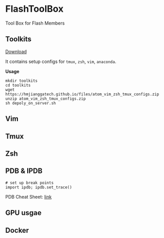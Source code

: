 # FlashToolBox
Tool Box for Flash Members

## Toolkits
[Download](https://hmjianggatech.github.io/files/atom_vim_zsh_tmux_configs.zip)

It contains setup configs for `tmux`, `zsh`, `vim`, `anaconda`.

**Usage**
```
mkdir toolkits
cd toolkits
wget https://hmjianggatech.github.io/files/atom_vim_zsh_tmux_configs.zip
unzip atom_vim_zsh_tmux_configs.zip
sh depoly_on_server.sh
```

## Vim

## Tmux

## Zsh

## PDB & IPDB

```
# set up break points
import ipdb; ipdb.set_trace()
```

PDB Cheat Sheet: [link](https://appletree.or.kr/quick_reference_cards/Python/Python%20Debugger%20Cheatsheet.pdf)

## GPU usgae

## Docker

